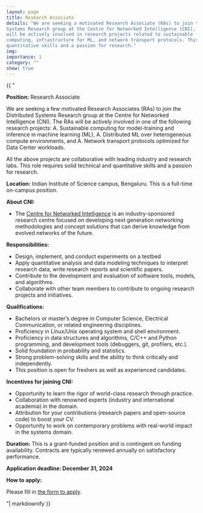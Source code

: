 ```yaml
---
layout: page
title: Research Associate
details: "We are seeking a motivated Research Associate (RAs) to join the Distributed
Systems Research group at the Centre for Networked Intelligence (CNI), IISc. The RAs
will be actively involved in research projects related to sustainable
computing, infrastructure for ML, and network transport protocols. This role rerquires solid technical and
quantitative skills and a passion for research."
img:
importance: 1
category: ""
show: true
---
```


<div>{{ "



**Position:** Research Associate
    
We are seeking a few motivated Research Associates (RAs) to join the Distributed Systems
Research group at the Centre for Networked Intelligence (CNI). The
RAs will be actively involved in one of the following research projects: 
A. Sustainable computing for model-training and inference in machine learning (ML), 
A. Distributed ML over heterogeneous compute environments, and 
A. Network transport protocols optimized for Data Center workloads.

All the above projects are collaborative with leading industry and research labs.
This role requires solid technical and quantitative skills and a passion for research.

**Location:** Indian Institute of Science campus, Bengaluru. This is a full-time on-campus position.

**About CNI:**
- The [Centre for Networked Intelligence](https://cni.iisc.ac.in/) is an industry-sponsored research
centre focused on developing next generation networking methodologies and concept
solutions that can derive knowledge from evolved networks of the future.

**Responsibilities:**
- Design, implement, and conduct experiments on a testbed
- Apply quantitative analysis and data modeling techniques to interpret research data,
write research reports and scientific papers.
- Contribute to the development and evaluation of software tools, models, and
algorithms.
- Collaborate with other team members to contribute to ongoing research projects and
initiatives.

**Qualifications:**
- Bachelors or master’s degree in Computer Science, Electrical Communication, or
related engineering disciplines.
- Proficiency in Linux/Unix operating system and shell environment.
- Proficiency in data structures and algorithms, C/C++ and Python programming, and
development tools (debuggers, git, profilers, etc.).
- Solid foundation in probability and statistics.
- Strong problem-solving skills and the ability to think critically and independently.
- This position is open for freshers as well as experienced candidates.

**Incentives for joining CNI:**
- Opportunity to learn the rigor of world-class research through practice.
- Collaboration with renowned experts (industry and international academia) in the
  domain.
- Attribution for your contributions (research papers and open-source code) to boost your CV.
- Opportunity to work on contemporary problems with real-world impact in the systems
  domain.

**Duration:** This is a grant-funded position and is contingent on funding availability. Contracts are typically renewed annually on satisfactory performance.

**Application deadline: December 31, 2024**

**How to apply:**

Please fill in [the form to apply](https://forms.gle/ZgyFS2Q4SWwNavMz6).


"| markdownify }}</div>
